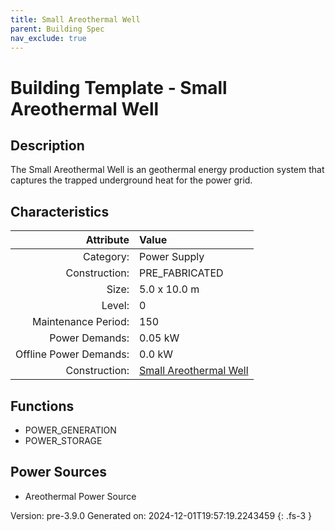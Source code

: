 ```yaml
---
title: Small Areothermal Well
parent: Building Spec
nav_exclude: true
---
```

# Building Template - Small Areothermal Well

## Description
The Small Areothermal Well is an geothermal energy production system that captures the trapped underground heat for the power grid.

## Characteristics

| Attribute      | Value |
|--------:|:------|
|Category:|Power Supply|
|Construction:|PRE_FABRICATED|
|Size:|5.0 x 10.0 m|
|Level:|0|
|Maintenance Period:|150|
|Power Demands:|0.05 kW|
|Offline Power Demands:|0.0 kW|
|Construction:|[Small Areothermal Well](../construction/small-areothermal-well.html)|

## Functions
      
- POWER_GENERATION
- POWER_STORAGE


## Power Sources
      
- Areothermal Power Source


Version: pre-3.9.0 Generated on: 2024-12-01T19:57:19.2243459
{: .fs-3 }